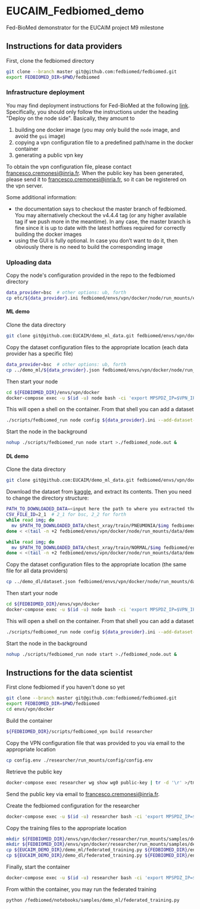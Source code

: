 # EUCAIM_Fedbiomed_demo
Fed-BioMed demonstrator for the EUCAIM project M9 milestone

## Instructions for data providers

First, clone the fedbiomed directory
```bash
git clone --branch master git@github.com:fedbiomed/fedbiomed.git
export FEDBIOMED_DIR=$PWD/fedbiomed
```

### Infrastructure deployment

You may find deployment instructions for Fed-BioMed at the following [link](https://fedbiomed.org/latest/user-guide/deployment/deployment-vpn/#deploy-on-the-node-side). 
Specifically, you should only follow the instructions under the heading "Deploy on the node side". 
Basically, they amount to 
1. building one docker image (you may only build the `node` image, and avoid the `gui` image)
2. copying a vpn configuration file to a predefined path/name in the docker container
3. generating a public vpn key

To obtain the vpn configuration file, please contact [francesco.cremonesi@inria.fr](mailto:francesco.cremonesi@inria.fr).
When the public key has been generated, please send it to [francesco.cremonesi@inria.fr](mailto:francesco.cremonesi@inria.fr), so it can be registered on the vpn server. 

Some additional information:

- the documentation says to checkout the master branch of fedbiomed. You may alternatively checkout the v4.4.4 tag (or any higher available tag if we push more in the meantime). In any case, the master branch is fine since it is up to date with the latest hotfixes required for correctly building the docker images
- using the GUI is fully optional. In case you don’t want to do it, then obviously there is no need to build the corresponding image 

### Uploading data

Copy the node's configuration provided in the repo to the fedbiomed directory

```bash
data_provider=bsc  # other options: ub, forth
cp etc/${data_provider}.ini fedbiomed/envs/vpn/docker/node/run_mounts/etc
```

#### ML demo

Clone the data directory
```bash
git clone git@github.com:EUCAIM/demo_ml_data.git fedbiomed/envs/vpn/docker/node/run_mounts/data/demo_ml_data
```

Copy the dataset configuration files to the appropriate location (each data provider has a specific file)
```bash
data_provider=bsc  # other options: ub, forth
cp ../demo_ml/${data_provider}.json fedbiomed/envs/vpn/docker/node/run_mounts/data/demo_ml_data/
```

Then start your node
```bash
cd ${FEDBIOMED_DIR}/envs/vpn/docker
docker-compose exec -u $(id -u) node bash -ci 'export MPSPDZ_IP=$VPN_IP && export MPSPDZ_PORT=14001 && export MQTT_BROKER=10.220.0.2 && export MQTT_BROKER_PORT=1883 && export UPLOADS_URL="http://10.220.0.3:8000/upload/" && export PYTHONPATH=/fedbiomed && export FEDBIOMED_NO_RESET=1 && eval "$(conda shell.bash hook)" && conda activate fedbiomed-node && bash'
```

This will open a shell on the container. From that shell you can add a dataset
```bash
./scripts/fedbiomed_run node config ${data_provider}.ini --add-dataset-from-file /data/demo_ml_data/${data_provider}.json
```

Start the node in the background
```bash
nohup ./scripts/fedbiomed_run node start >./fedbiomed_node.out &
```


#### DL demo

Clone the data directory
```bash
git clone git@github.com:EUCAIM/demo_ml_data.git fedbiomed/envs/vpn/docker/node/run_mounts/data/demo_dl_data
```

Download the dataset from [kaggle](https://www.kaggle.com/datasets/paultimothymooney/chest-xray-pneumonia), and extract its contents.
Then you need to change the directory structure:
```bash
PATH_TO_DOWNLOADED_DATA=<input here the path to where you extracted the archived data>
CSV_FILE_ID=2_1  # 2_1 for bsc, 2_2 for forth
while read img; do
  mv $PATH_TO_DOWNLOADED_DATA/chest_xray/train/PNEUMONIA/$img fedbiomed/envs/vpn/docker/node/run_mounts/data/chest_xray/PNEUMONIA/$img
done < <(tail -n +2 fedbiomed/envs/vpn/docker/node/run_mounts/data/demo_dl_data/data_ids/two_datasites_scenario/train.pnm.${CSV_FILE_ID}.csv)

while read img; do
  mv $PATH_TO_DOWNLOADED_DATA/chest_xray/train/NORMAL/$img fedbiomed/envs/vpn/docker/node/run_mounts/data/chest_xray/NORMAL/$img
done < <(tail -n +2 fedbiomed/envs/vpn/docker/node/run_mounts/data/demo_dl_data/data_ids/two_datasites_scenario/train.nrm.${CSV_FILE_ID}.csv)
```

Copy the dataset configuration files to the appropriate location (the same file for all data providers)
```bash
cp ../demo_dl/dataset.json fedbiomed/envs/vpn/docker/node/run_mounts/data/demo_dl_data/
```

Then start your node
```bash
cd ${FEDBIOMED_DIR}/envs/vpn/docker
docker-compose exec -u $(id -u) node bash -ci 'export MPSPDZ_IP=$VPN_IP && export MPSPDZ_PORT=14001 && export MQTT_BROKER=10.220.0.2 && export MQTT_BROKER_PORT=1883 && export UPLOADS_URL="http://10.220.0.3:8000/upload/" && export PYTHONPATH=/fedbiomed && export FEDBIOMED_NO_RESET=1 && eval "$(conda shell.bash hook)" && conda activate fedbiomed-node && bash'
```

This will open a shell on the container. From that shell you can add a dataset
```bash
./scripts/fedbiomed_run node config ${data_provider}.ini --add-dataset-from-file /data/demo_dl_data/dataset.json
```

Start the node in the background
```bash
nohup ./scripts/fedbiomed_run node start >./fedbiomed_node.out &
```

## Instructions for the data scientist

First clone fedbiomed if you haven't done so yet
```bash
git clone --branch master git@github.com:fedbiomed/fedbiomed.git
export FEDBIOMED_DIR=$PWD/fedbiomed
cd envs/vpn/docker
```

Build the container
```bash
${FEDBIOMED_DIR}/scripts/fedbiomed_vpn build researcher
```

Copy the VPN configuration file that was provided to you via email to the appropriate location
```bash
cp config.env ./researcher/run_mounts/config/config.env
```

Retrieve the public key
```bash
docker-compose exec researcher wg show wg0 public-key | tr -d '\r' >/tmp/publickey-researcher
```

Send the public key via email to [francesco.cremonesi@inria.fr](mailto:francesco.cremonesi@inria.fr).

Create the fedbiomed configuration for the researcher
```bash
docker-compose exec -u $(id -u) researcher bash -ci 'export MPSPDZ_IP=$VPN_IP && export MPSPDZ_PORT=14001 && export MQTT_BROKER=10.220.0.2 && export MQTT_BROKER_PORT=1883 && export UPLOADS_URL="http://10.220.0.3:8000/upload/" && export PYTHONPATH=/fedbiomed && export FEDBIOMED_NO_RESET=1 && eval "$(conda shell.bash hook)" && conda activate fedbiomed-researcher && ./scripts/fedbiomed_run researcher configuration create'
```

Copy the training files to the appropriate location

```bash
mkdir ${FEDBIOMED_DIR}/envs/vpn/docker/researcher/run_mounts/samples/demo_ml/
mkdir ${FEDBIOMED_DIR}/envs/vpn/docker/researcher/run_mounts/samples/demo_dl/
cp ${EUCAIM_DEMO_DIR}/demo_ml/federated_training.py ${FEDBIOMED_DIR}/envs/vpn/docker/researcher/run_mounts/samples/demo_ml/
cp ${EUCAIM_DEMO_DIR}/demo_dl/federated_training.py ${FEDBIOMED_DIR}/envs/vpn/docker/researcher/run_mounts/samples/demo_dl/
```

Finally, start the container

```bash
docker-compose exec -u $(id -u) researcher bash -ci 'export MPSPDZ_IP=$VPN_IP && export MPSPDZ_PORT=14000 && export MQTT_BROKER=10.220.0.2 && export MQTT_BROKER_PORT=1883 && export UPLOADS_URL="http://10.220.0.3:8000/upload/" && export PYTHONPATH=/fedbiomed && export FEDBIOMED_NO_RESET=1 && eval "$(conda shell.bash hook)" && conda activate fedbiomed-researcher && bash'
```

From within the container, you may run the federated training
```bash
python /fedbiomed/notebooks/samples/demo_ml/federated_training.py
```


